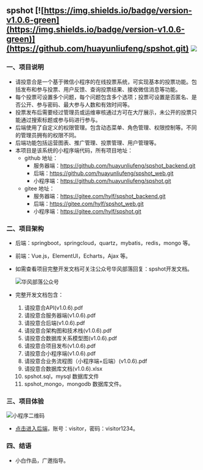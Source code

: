 ## spshot              [![https://img.shields.io/badge/version-v1.0.6-green](https://img.shields.io/badge/version-v1.0.6-green)](https://github.com/huayunliufeng/spshot.git)               [![](<https://img.shields.io/badge/author-huayunliufeng-orange>)](https://github.com/huayunliufeng/spshot.git)

### 一、项目说明

- 请投意合是一个基于微信小程序的在线投票系统，可实现基本的投票功能。包括发布和参与投票、用户反馈、查询投票结果、接收微信消息等功能。
- 每个投票可设置多个问题，每个问题包含多个选项；投票可设置是否匿名、是否公开、参与密码、最大参与人数和有效时间等。
- 投票发布后需要经过管理员或运维审核通过方可在大厅展示，未公开的投票只能通过搜索标题或参与码进行参与。
- 后端使用了自定义的权限管理。包含动态菜单、角色管理、权限控制等。不同的管理员拥有的权限不同。
- 后端功能包括运营图表、推广管理、投票管理、用户管理等。
- 本项目是该系统的小程序端代码，所有项目地址：
  - github 地址：
    - 服务器端：https://github.com/huayunliufeng/spshot_backend.git
    - 后端：https://github.com/huayunliufeng/spshot_web.git
    - 小程序端：https://github.com/huayunliufeng/spshot.git
  - gitee 地址：
    - 服务器端：https://gitee.com/hylf/spshot_backend.git
    - 后端：https://gitee.com/hylf/spshot_web.git
    - 小程序端：https://gitee.com/hylf/spshot.git

### 二、项目架构

- 后端：springboot，springcloud，quartz，mybatis，redis，mongo 等。

- 前端：Vue.js，ElementUI，Echarts，Ajax 等。

- 如需查看项目完整开发文档可关注公众号华风部落回复：spshot开发文档。

  ![华风部落公众号](http://hylf.club:8090/images/华风部落.jpg)

- 完整开发文档包含：
  1. 请投意合API(v1.0.6).pdf
  2. 请投意合服务器端(v1.0.6).pdf
  3. 请投意合后端(v1.0.6).pdf
  4. 请投意合架构图和技术栈(v1.0.6).pdf
  5. 请投意合数据库关系模型图(v1.0.6).pdf
  6. 请投意合项目发布(v1.0.6).pdf
  7. 请投意合小程序端(v1.0.6).pdf
  8. 请投意合业务流程图（小程序端+后端）(v1.0.6).pdf
  9. 请投意合数据库文档(v1.0.6).xlsx
  10. spshot.sql，mysql 数据库文件
  11. spshot_mongo，mongodb 数据库文件。

### 三、项目体验

![小程序二维码](http://hylf.club:8090/images/spshot.jpg)

- [点击进入后端](https://hylf.club:3000)，账号：visitor，密码：visitor1234。

### 四、结语

- 小白作品，广邀指导。